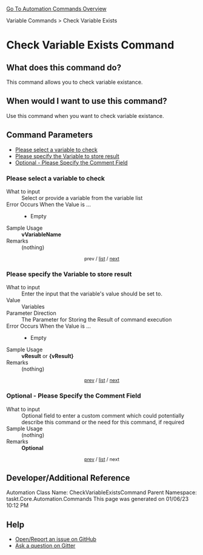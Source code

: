 <!--TITLE: Check Variable Exists Command -->
<!-- SUBTITLE: a command in the Variable Commands group. -->
[Go To Automation Commands Overview](/automation-commands.md)


Variable Commands &gt; Check Variable Exists


# Check Variable Exists Command


## What does this command do?
This command allows you to check variable existance.


## When would I want to use this command?
Use this command when you want to check variable existance.


<a id="param_list"></a>
## Command Parameters
- [Please select a variable to check](#param_0)
- [Please specify the Variable to store result](#param_1)
- [Optional - Please Specify the Comment Field](#param_2)


<a id="param_0"></a>
### Please select a variable to check


<dl>
<dt>What to input</dt><dd>Select or provide a variable from the variable list</dd>
<dt>Error Occurs When the Value is ...</dt><dd><ul>
<li>Empty</li>
</ul></dd>
<dt>Sample Usage</dt><dd><strong>vVariableName</strong></dd>
<dt>Remarks</dt><dd>(nothing)</dd>
</dl>




<div style="font-size: 90%; text-align: center">


prev / [list](#param_list) / [next](#param_1)


</div>


<a id="param_1"></a>
### Please specify the Variable to store result


<dl>
<dt>What to input</dt><dd>Enter the input that the variable's value should be set to.</dd>
<dt>Value</dt><dd>Variables</dd>
<dt>Parameter Direction</dt><dd>The Parameter for Storing the Result of command execution</dd>
<dt>Error Occurs When the Value is ...</dt><dd><ul>
<li>Empty</li>
</ul></dd>
<dt>Sample Usage</dt><dd><strong>vResult</strong> or <strong>{vResult}</strong></dd>
<dt>Remarks</dt><dd>(nothing)</dd>
</dl>




<div style="font-size: 90%; text-align: center">


[prev](#param_1) / [list](#param_list) / [next](#param_2)


</div>


<a id="param_2"></a>
### Optional - Please Specify the Comment Field


<dl>
<dt>What to input</dt><dd>Optional field to enter a custom comment which could potentially describe this command or the need for this command, if required</dd>
<dt>Sample Usage</dt><dd>(nothing)</dd>
<dt>Remarks</dt><dd><strong>Optional</strong><br></dd>
</dl>




<div style="font-size: 90%; text-align: center">


[prev](#param_2) / [list](#param_list) / next


</div>


## Developer/Additional Reference
Automation Class Name: CheckVariableExistsCommand
Parent Namespace: taskt.Core.Automation.Commands
This page was generated on 01/06/23 10:12 PM


## Help
- [Open/Report an issue on GitHub](https://github.com/rcktrncn/taskt/issues/new)
- [Ask a question on Gitter](https://gitter.im/taskt-rpa/Lobby)
